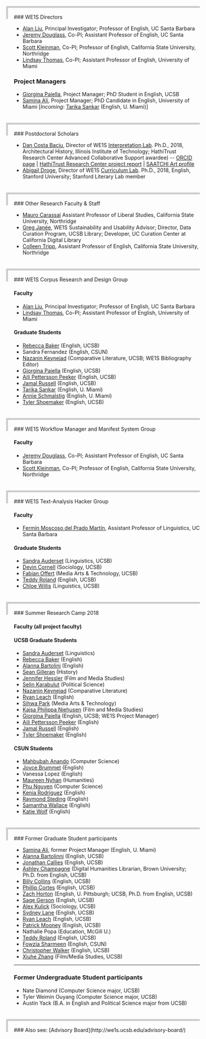 <div style="height: 30px; margin-left: -1.5em; margin-bottom: -1em; border-left: 5px solid #cccccc; border-top: 5px solid #cccccc;"></div>
### WE1S Directors

- [Alan Liu](http://liu.english.ucsb.edu/), Principal Investigator; Professor of English, UC Santa Barbara
- [Jeremy Douglass](https://www.english.ucsb.edu/people/douglass-jeremy), Co-PI; Assistant Professor of English, UC Santa Barbara
- [Scott Kleinman](http://scottkleinman.com/), Co-PI; Professor of English, California State University, Northridge
- [Lindsay Thomas](http://lindsaythomas.net/), Co-PI; Assistant Professor of English, University of Miami

### Project Managers

- [Giorgina Paiella](http://www.english.ucsb.edu/people/paiella-giorgina), Project Manager; PhD Student in English, UCSB
- [Samina Ali](http://www.as.miami.edu/english/graduate/current-phd-students/#Samina), Project Manager; PhD Candidate in English, University of Miami [_Incoming_: [Tarika Sankar](http://www.as.miami.edu/english/graduate/current-phd-students/#Tarika) (English, U. Miami)]
<div style="height: 30px; margin-left: -1.5em; margin-top: 2.5em; margin-bottom: -1em; border-left: 5px solid #cccccc; border-top: 5px solid #cccccc;"></div>
### Postdoctoral Scholars

- [Dan Costa Baciu](http://we1s.ucsb.edu/team/dan-costa-baciu/), Director of WE1S [Interpretation Lab](http://we1s.ucsb.edu/interpretation-lab/).
Ph.D., 2018, Architectural History, Illinois Institute of Technology; HathiTrust Research Center Advanced Collaborative Support awardee) -- [ORCID page](http://orcid.org/0000-0002-0043-5616) | [HathiTrust Research Center project report](https://wiki.htrc.illinois.edu/download/attachments/31588360/HTRC_ACS_report171001.pdf?version=1&amp;modificationDate=1506961016000&amp;api=v2) | [SAATCHI Art profile](https://www.saatchiart.com/Dan.Baciu)
- [Abigail Droge](http://we1s.ucsb.edu/team/abigail-droge/), Director of WE1S [Curriculum Lab](http://we1s.ucsb.edu/curriculum-lab/).
Ph.D., 2018, English, Stanford University; Stanford Literary Lab member
<div style="height: 30px; margin-left: -1.5em; margin-top: 2.5em; margin-bottom: -1em; border-left: 5px solid #cccccc; border-top: 5px solid #cccccc;"></div>
### Other Research Faculty &amp; Staff

- [Mauro Carassai](http://we1s.ucsb.edu/team/mauro-carassai/) Assistant Professor of Liberal Studies, California State University, Northridge
- [Greg Janée](https://www.eri.ucsb.edu/people/greg-janee), WE1S Sustainability and Usability Advisor; Director, Data Curation Program, UCSB Library; Developer, UC Curation Center at California Digital Library
- [Colleen Tripp](https://www.csun.edu/humanities/english/colleen-tripp), Assistant Professor of English, California State University, Northridge
<div style="height: 30px; margin-left: -1.5em; margin-top: 2.5em; margin-bottom: -1em; border-left: 5px solid #cccccc; border-top: 5px solid #cccccc;"></div>
### WE1S Corpus Research and Design Group

#### Faculty

- [Alan Liu](http://liu.english.ucsb.edu/), Principal Investigator; Professor of English, UC Santa Barbara
- [Lindsay Thomas](http://lindsaythomas.net/), Co-PI; Assistant Professor of English, University of Miami

#### Graduate Students

- [Rebecca Baker](http://www.english.ucsb.edu/people/baker-rebecca) (English, UCSB)
- Sandra Fernandez (English, CSUN)
- [Nazanin Keynejad](http://we1s.ucsb.edu/team/nazanin-keynejad/) (Comparative Literature, UCSB; WE1S Bibliography Editor)
- [Giorgina Paiella](http://www.english.ucsb.edu/people/paiella-giorgina) (English, UCSB)
- [Aili Pettersson Peeker](https://english.ucsb.edu/people/pettersson-peeker-aili) (English, UCSB)
- [Jamal Russell](https://www.english.ucsb.edu/people/russell-jamal) (English, UCSB)
- [Tarika Sankar](http://www.as.miami.edu/english/graduate/current-phd-students/#Tarika) (English, U. Miami)
- [Annie Schmalstig](http://www.as.miami.edu/english/graduate/current-phd-students/#Anne) (English, U. Miami)
- [Tyler Shoemaker](http://www.english.ucsb.edu/people/shoemaker-tyler) (English, UCSB)
<div style="height: 30px; margin-left: -1.5em; margin-top: 2.5em; margin-bottom: -1em; border-left: 5px solid #cccccc; border-top: 5px solid #cccccc;"></div>
### WE1S Workflow Manager and Manifest System Group

#### Faculty

- [Jeremy Douglass](https://www.english.ucsb.edu/people/douglass-jeremy), Co-PI; Assistant Professor of English, UC Santa Barbara
- [Scott Kleinman](http://scottkleinman.com/), Co-PI; Professor of English, California State University, Northridge
<div style="height: 30px; margin-left: -1.5em; margin-top: 2.5em; margin-bottom: -1em; border-left: 5px solid #cccccc; border-top: 5px solid #cccccc;"></div>
### WE1S Text-Analysis Hacker Group

#### Faculty

- [Fermín Moscoso del Prado Martín](http://www.linguistics.ucsb.edu/people/fermin-moscoso-del-prado-martin), Assistant Professor of Linguistics, UC Santa Barbara

#### Graduate Students

- [Sandra Auderset](http://www.linguistics.ucsb.edu/people/sandra-auderset) (Linguistics, UCSB)
- [Devin Cornell](https://dcornellresearch.org/about/) (Sociology, UCSB)
- [Fabian Offert](https://zentralwerkstatt.org/post_spt.html) (Media Arts &amp; Technology, UCSB)
- [Teddy Roland](https://teddyroland.com/) (English, UCSB)
- [Chloe Willis](http://www.linguistics.ucsb.edu/people/chloe-willis) (Linguistics, UCSB)
<div style="height: 30px; margin-left: -1.5em; margin-top: 2.5em; margin-bottom: -1em; border-left: 5px solid #cccccc; border-top: 5px solid #cccccc;"></div>
### Summer Research Camp 2018

#### Faculty (all project faculty)

#### UCSB Graduate Students

- [Sandra Auderset](http://www.linguistics.ucsb.edu/people/sandra-auderset) (Linguistics)
- [Rebecca Baker](http://www.english.ucsb.edu/people/baker-rebecca) (English)
- [Alanna Bartolini](http://www.english.ucsb.edu/people/bartolini-alanna) (English)
- [Sean Gilleran](http://we1s.ucsb.edu/team/sean-gilleran/) (History)
- [Jennifer Hessler](http://we1s.ucsb.edu/jennifer-hessler/) (Film and Media Studies)
- [Selin Karabulut](http://www.polsci.ucsb.edu/people/selin-karabulut) (Political Science)
- [Nazanin Keynejad](http://we1s.ucsb.edu/team/nazanin-keynejad/) (Comparative Literature)
- [Ryan Leach](http://www.english.ucsb.edu/people/leach-ryan) (English)
- [Sihwa Park](http://we1s.ucsb.edu/team/sihwa-park/) (Media Arts &amp; Technology)
- [Kajsa Philippa Niehusen](http://www.filmandmedia.ucsb.edu/people/grads/niehusen/niehusen.html) (Film and Media Studies)
- [Giorgina Paiella](http://www.english.ucsb.edu/people/paiella-giorgina) (English, UCSB; WE1S Project Manager)
- [Aili Pettersson Peeker](https://english.ucsb.edu/people/pettersson-peeker-aili) (English)
- [Jamal Russell](https://www.english.ucsb.edu/people/russell-jamal) (English)
- [Tyler Shoemaker](http://www.english.ucsb.edu/people/shoemaker-tyler) (English)

#### CSUN Students

- [Mahbubah Anando](https://portfolium.com/mahbubahanando/portfolio) (Computer Science)
- [Joyce Brummet](http://we1s.ucsb.edu/joyce-mcgee-brummet/) (English)
- Vanessa Lopez (English)
- [Maureen Nyhan](http://we1s.ucsb.edu/maureen-nyhan/) (Humanities)
- [Phu Nguyen](http://we1s.ucsb.edu/team/phu-nguyen/) (Computer Science)
- [Kenia Rodriguez](http://we1s.ucsb.edu/team/kenia-rodriguez/) (English)
- [Raymond Steding](http://we1s.ucsb.edu/raymond-steding/) (English)
- [Samantha Wallace](http://we1s.ucsb.edu/samantha-wallace/) (English)
- [Katie Wolf](http://we1s.ucsb.edu/team/katie-wolf/) (English)
<div style="height: 30px; margin-left: -1.5em; margin-top: 2.5em; margin-bottom: -1em; border-left: 5px solid #cccccc; border-top: 5px solid #cccccc;"></div>
### Former Graduate Student participants

- [Samina Ali](http://www.as.miami.edu/english/graduate/current-phd-students/#Samina), former Project Manager (English, U. Miami)
- [Alanna Bartolinni](https://www.english.ucsb.edu/people/bartolini-alanna) (English, UCSB)
- [Jonathan Callies](https://www.english.ucsb.edu/people/callies-jonathan) (English, UCSB)
- [Ashley Champagne](https://library.brown.edu/about/stafflist.php) (Digital Humanities Librarian, Brown University; Ph.D. from English, UCSB)
- [Billy Collins](https://www.english.ucsb.edu/people/collins-william-billy) (English, UCSB)
- [Phillip Cortes](https://www.english.ucsb.edu/people/cortes-phillip-james) (English, UCSB)
- [Zach Horton](http://www.zachhorton.com/bio/) (English, U. Pittsburgh; UCSB, Ph.D. from English, UCSB)
- [Sage Gerson](http://www.english.ucsb.edu/people/gerson-sage) (English, UCSB)
- [Alex Kulick](http://networkscience.igert.ucsb.edu/people/kulick) (Sociology, UCSB)
- [Sydney Lane](https://www.english.ucsb.edu/people/lane-sarah-sydney) (English, UCSB)
- [Ryan Leach](http://www.english.ucsb.edu/people/leach-ryan) (English, UCSB)
- [Patrick Mooney](http://patrickbrianmooney.nfshost.com/~patrick/ta/) (English, UCSB)
- Nathalie Popa (Education, McGill U.)
- [Teddy Roland](https://teddyroland.com/about/) (English, UCSB)
- [Fowzia Sharmeen](http://fowziasharmeen.weebly.com/about.html) (English, CSUN)
- [Christopher Walker](https://www.english.ucsb.edu/people/walker-christopher) (English, UCSB)
- [Xiuhe Zhang](http://www.filmandmedia.ucsb.edu/people/grads/zhang/zhang.html) (Film/Media Studies, UCSB)

---

### Former Undergraduate Student participants

- Nate Diamond (Computer Science major, UCSB)
- Tyler Weimin Ouyang (Computer Science major, UCSB)
- Austin Yack (B.A. in English and Political Science major from UCSB)
<div style="height: 30px; margin-left: -1.5em; margin-top: 2.5em; margin-bottom: -1em; border-left: 5px solid #cccccc; border-top: 5px solid #cccccc;"></div>
### Also see: [Advisory Board](http://we1s.ucsb.edu/advisory-board/)